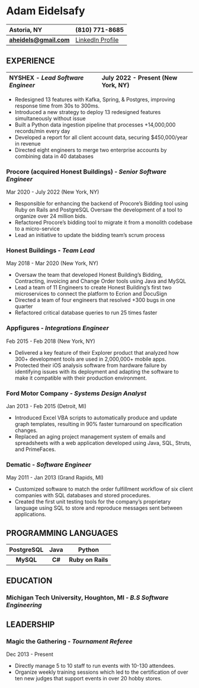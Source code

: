 # Adam Eidelsafy 
| **Astoria, NY**        | **(810) 771-8685**     |
| :----------------------| :--------------------- | 
| **aheidels@gmail.com** | [LinkedIn Profile](https://www.linkedin.com/in/adam-eidelsafy-81025227/) |

## EXPERIENCE 
| NYSHEX \- *Lead Software Engineer* | July 2022 \- Present (New York, NY) |
| :----------------------| :--------------------- | 
- Redesigned 13 features with Kafka, Spring, & Postgres, improving response time from 30s to 300ms.
- Introduced a new strategy to deploy 13 redesigned features simultaneously without issue
- Built a Python data ingestion pipeline that processes +14,000,000 records/min every day
- Developed a report for all client account data, securing $450,000/year in revenue
- Directed eight engineers to merge two enterprise accounts by combining data in 40 databases

### Procore (acquired Honest Buildings) \- *Senior Software Engineer* 
Mar 2020 \- July 2022 (New York, NY) 
- Responsible for enhancing the backend of Procore’s Bidding tool using Ruby on Rails and PostgreSQL Oversaw the development of a tool to organize over 24 million bids. 
- Refactored Procore’s bidding tool to migrate it from a monolith codebase to a micro-service 
- Lead an initiative to update the bidding team’s scrum process  
### Honest Buildings \- *Team Lead* 
May 2018 \- Mar 2020 (New York, NY) 
- Oversaw the team that developed Honest Building’s Bidding, Contracting, invoicing and Change Order tools using Java and MySQL
- Lead a team of 11 Engineers to create Honest Building’s first two microservices to connect the platform to Ecrion and DocuSign 
- Directed a team of four engineers that resolved \+300 bugs in one quarter 
- Refactored critical database queries to run 25 times faster 
### Appfigures \- *Integrations Engineer* 
Feb 2015 \- Feb 2018 (New York, NY) 
- Delivered a key feature of their Explorer product that analyzed how 300+ development tools are used in 2,000,000+ mobile apps. 
- Protected their iOS analysis software from hardware failure by identifying issues with its deployment and adapting the software to make it compatible with their production environment.  
### Ford Motor Company \- *Systems Design Analyst* 
Jan 2013 \- Feb 2015 (Detroit, MI) 
- Introduced Excel VBA scripts to automatically produce and update graph templates, resulting in 90% faster turnaround on specification changes. 
- Replaced an aging project management system of emails and spreadsheets with a web application developed using Java, SQL, Struts, and PrimeFaces. 
### Dematic \- *Software Engineer* 
May 2011 \- Jan 2013 (Grand Rapids, MI) 
- Customized software to match the order fulfillment workflow of six client companies with SQL databases and stored procedures. 
- Created the first unit testing tools for the company’s proprietary language using SQL to store and reproduce messages sent between applications.
## PROGRAMMING LANGUAGES 
| PostgreSQL | Java     | Python            |
|:----------:|:--------:|:-----------------:|
| **MySQL**  | **C#**   | **Ruby on Rails** | 
## EDUCATION
### Michigan Tech University, Houghton, MI \- *B.S Software Engineering*
## LEADERSHIP
### Magic the Gathering \- *Tournament Referee* 
Dec 2013 \- Present  
- Directly manage 5 to 10 staff to run events with 10-130 attendees. 
- Organize weekly training sessions which led to the certification of over ten new judges that support events in over 20 hobby stores. 

